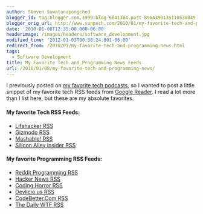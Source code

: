 ```yaml
---
author: Steven Suwatanapongched
blogger_id: tag:blogger.com,1999:blog-6841384.post-8964390135110530049
blogger_orig_url: http://www.sunpech.com/2010/01/my-favorite-tech-and-programming-news.html
date: '2010-01-08T12:35:00.000-06:00'
headerimage: /images/headers/software_development.jpg
modified_time: '2012-01-03T00:58:24.801-06:00'
redirect_from: /2010/01/my-favorite-tech-and-programming-news.html
tags:
  - Software Development
title: My Favorite Tech and Programming News Feeds
url: /2010/01/08/my-favorite-tech-and-programming-news/
---
```



I previously posted on <a href="2009/12/hooked-on-tech-podcasts">my favorite tech podcasts</a>, so I wanted to post a little snippet of my favorite tech RSS feeds from <a href="http://reader.google.com/">Google Reader</a>.  I read a lot more than I list here, but these are my absolute favorites.

#### My favorite Tech RSS Feeds:
<ul>
    <li><a href="http://lifehacker.com/index.xml">Lifehacker RSS</a>
  </li>
    <li><a href="http://gizmodo.com/index.xml">Gizmodo RSS</a>
  </li>
    <li><a href="http://feeds2.feedburner.com/Mashable">Mashable! RSS</a></li>
    <li><a href="http://feedproxy.google.com/typepad/alleyinsider/silicon_alley_insider">Silicon Alley Insider RSS</a>
  </li>
</ul>

#### My favorite Programming RSS Feeds:
<ul>
    <li><a href="http://www.reddit.com/r/programming/.rss">Reddit Programming RSS</a>
  </li>
    <li><a href="http://news.ycombinator.com/rss">Hacker News RSS</a>
  </li>
    <li><a href="http://feeds.feedburner.com/codinghorror">Coding Horror RSS</a>
  </li>
    <li><a href="http://feeds.feedburner.com/Devlicious">Devlicio.us RSS</a>
  </li>
    <li><a href="http://feeds.feedburner.com/CodeBetter">CodeBetter.Com RSS</a></li>
    <li><a href="http://syndication.thedailywtf.com/TheDailyWtf">The Daily WTF RSS</a>
  </li>
</ul>